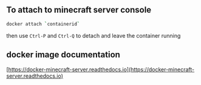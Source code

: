 ## To attach to minecraft server console

```bash
docker attach `containerid`
```
then use `Ctrl-P` and `Ctrl-Q` to detach and leave the container running

## docker image documentation

[https://docker-minecraft-server.readthedocs.io](https://docker-minecraft-server.readthedocs.io)
